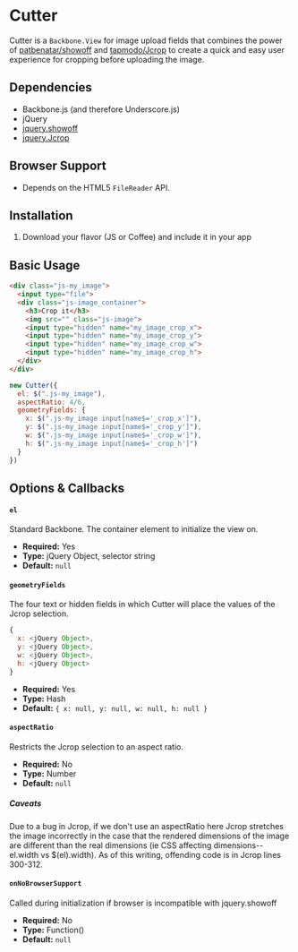 # Cutter

Cutter is a `Backbone.View` for image upload fields that combines the power of
[patbenatar/showoff](https://github.com/patbenatar/showoff) and
[tapmodo/Jcrop](https://github.com/tapmodo/Jcrop) to create a quick and easy
user experience for cropping before uploading the image.

## Dependencies

* Backbone.js (and therefore Underscore.js)
* jQuery
* [jquery.showoff](https://github.com/patbenatar/showoff)
* [jquery.Jcrop](https://github.com/tapmodo/Jcrop)

## Browser Support

* Depends on the HTML5 `FileReader` API.

## Installation

1. Download your flavor (JS or Coffee) and include it in your app

## Basic Usage

```html
<div class="js-my_image">
  <input type="file">
  <div class="js-image_container">
    <h3>Crop it</h3>
    <img src="" class="js-image">
    <input type="hidden" name="my_image_crop_x">
    <input type="hidden" name="my_image_crop_y">
    <input type="hidden" name="my_image_crop_w">
    <input type="hidden" name="my_image_crop_h">
  </div>
</div>
```

```javascript
new Cutter({
  el: $(".js-my_image"),
  aspectRatio: 4/6,
  geometryFields: {
    x: $(".js-my_image input[name$='_crop_x']"),
    y: $(".js-my_image input[name$='_crop_y']"),
    w: $(".js-my_image input[name$='_crop_w']"),
    h: $(".js-my_image input[name$='_crop_h']")
  }
})
```

## Options & Callbacks

#### `el`

Standard Backbone. The container element to initialize the view on.

* __Required:__ Yes
* __Type:__ jQuery Object, selector string
* __Default:__ `null`

#### `geometryFields`

The four text or hidden fields in which Cutter will place the values of the
Jcrop selection.

```javascript
{
  x: <jQuery Object>,
  y: <jQuery Object>,
  w: <jQuery Object>,
  h: <jQuery Object>
}
```

* __Required:__ Yes
* __Type:__ Hash
* __Default:__ `{ x: null, y: null, w: null, h: null }`

#### `aspectRatio`

Restricts the Jcrop selection to an aspect ratio.

* __Required:__ No
* __Type:__ Number
* __Default:__ `null`

##### Caveats
Due to a bug in Jcrop, if we don't use an aspectRatio here Jcrop stretches the
image incorrectly in the case that the rendered dimensions of the image are
different than the real dimensions (ie CSS affecting dimensions--el.width vs
$(el).width). As of this writing, offending code is in Jcrop lines 300-312.

#### `onNoBrowserSupport`

Called during initialization if browser is incompatible with jquery.showoff

* __Required:__ No
* __Type:__ Function()
* __Default:__ `null`